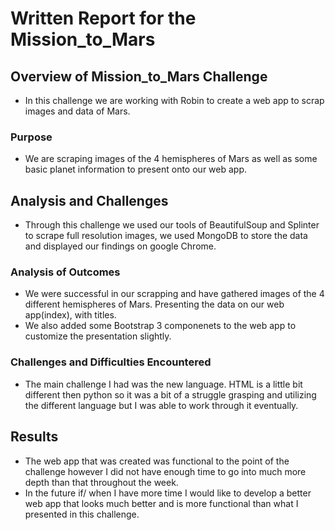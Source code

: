 # Written Report for the Mission_to_Mars

## Overview of Mission_to_Mars  Challenge 

- In this challenge we are working with Robin to create a web app to scrap images and data of Mars.

### Purpose

- We are scraping images of the 4 hemispheres of Mars as well as some basic planet information to present onto our web app.  

## Analysis and Challenges

- Through this challenge we used our tools of BeautifulSoup and Splinter to scrape full resolution images, we used MongoDB to store the data and displayed our findings on google Chrome. 

### Analysis of Outcomes 

- We were successful in our scrapping and have gathered images of the 4 different hemispheres of Mars. Presenting the data on our web app(index), with titles. 
- We also added some Bootstrap 3 componenets to the web app to customize the presentation slightly.  

### Challenges and Difficulties Encountered

- The main challenge I had was the new language. HTML is a little bit different then python so it was a bit of a struggle grasping and utilizing the different language but I was able to work through it eventually. 

## Results
- The web app that was created was functional to the point of the challenge however I did not have enough time to go into much more depth than that throughout the week.
- In the future if/ when I have more time I would like to develop a better web app that looks much better and is more functional than what I presented in this challenge.  
